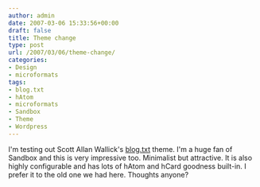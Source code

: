 ```yaml
---
author: admin
date: 2007-03-06 15:33:56+00:00
draft: false
title: Theme change
type: post
url: /2007/03/06/theme-change/
categories:
- Design
- microformats
tags:
- blog.txt
- hAtom
- microformats
- Sandbox
- Theme
- Wordpress
---
```


I'm testing out Scott Allan Wallick's [blog.txt](http://www.plaintxt.org/themes/blogtxt/) theme. I'm a huge fan of Sandbox and this is very impressive too. Minimalist but attractive. It is also highly configurable and has lots of hAtom and hCard goodness built-in. I prefer it to the old one we had here. Thoughts anyone? 
